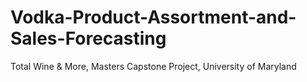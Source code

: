 # Vodka-Product-Assortment-and-Sales-Forecasting
Total Wine &amp; More, Masters Capstone Project, University of Maryland
